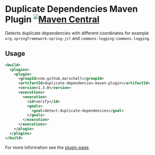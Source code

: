 Duplicate Dependencies Maven Plugin  [![Maven Central](https://maven-badges.herokuapp.com/maven-central/com.github.marschall/duplicate-dependencies-maven-plugin/badge.svg)](https://maven-badges.herokuapp.com/maven-central/com.github.marschall/duplicate-dependencies-maven-plugin)
===================================

Detects duplicate dependencies with different coordinates for example `org.springframework:spring-jcl` and `commons-logging:commons-logging`.

Usage
-----

```xml
<build>
  <plugins>
    <plugin>
      <groupId>com.github.marschall</groupId>
      <artifactId>duplicate-dependencies-maven-plugin</artifactId>
      <version>1.3.0</version>
      <executions>
        <execution>
          <id>verify</id>
          <goals>
            <goal>detect-duplicate-dependencies</goal>
          </goals>
        </execution>
      </executions>
    </plugin>
  </plugins>
</build>
```

For more information see the [plugin page](https://marschall.github.io/duplicate-dependencies-maven-plugin/).
